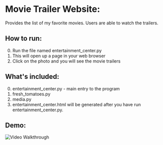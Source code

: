 # Movie Trailer Website:
Provides the list of my favorite movies. Users are able to watch the trailers.

How to run:
------------
0. Run the file named entertainment_center.py
0. This will open up a page in your web browser
0. Click on the photo and you will see the movie trailers

What's included:
------------
0. entertainment_center.py - main entry to the program
0. fresh_tomatoes.py
0. media.py
0. entertainment_center.html will be generated after you have run entertainment_center.py.

Demo:
------------
![Video Walkthrough](demo.gif)